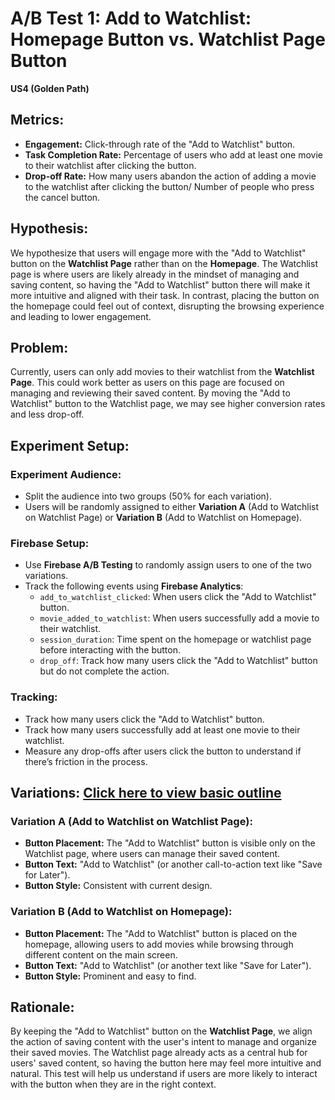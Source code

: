 # A/B Test 1: Add to Watchlist: Homepage Button vs. Watchlist Page Button

**US4 (Golden Path)**

## Metrics:
- **Engagement:** Click-through rate of the "Add to Watchlist" button.
- **Task Completion Rate:** Percentage of users who add at least one movie to their watchlist after clicking the button.
- **Drop-off Rate:** How many users abandon the action of adding a movie to the watchlist after clicking the button/ Number of people who press the cancel button.

## Hypothesis:
We hypothesize that users will engage more with the "Add to Watchlist" button on the **Watchlist Page** rather than on the **Homepage**. The Watchlist page is where users are likely already in the mindset of managing and saving content, so having the "Add to Watchlist" button there will make it more intuitive and aligned with their task. In contrast, placing the button on the homepage could feel out of context, disrupting the browsing experience and leading to lower engagement.

## Problem:
Currently, users can only add movies to their watchlist from the **Watchlist Page**. This could work better as users on this page are focused on managing and reviewing their saved content. By moving the "Add to Watchlist" button to the Watchlist page, we may see higher conversion rates and less drop-off.

## Experiment Setup:
### Experiment Audience:
- Split the audience into two groups (50% for each variation).
- Users will be randomly assigned to either **Variation A** (Add to Watchlist on Watchlist Page) or **Variation B** (Add to Watchlist on Homepage).

### Firebase Setup:
- Use **Firebase A/B Testing** to randomly assign users to one of the two variations.
- Track the following events using **Firebase Analytics**:
  - `add_to_watchlist_clicked`: When users click the "Add to Watchlist" button.
  - `movie_added_to_watchlist`: When users successfully add a movie to their watchlist.
  - `session_duration`: Time spent on the homepage or watchlist page before interacting with the button.
  - `drop_off`: Track how many users click the "Add to Watchlist" button but do not complete the action.

### Tracking:
- Track how many users click the "Add to Watchlist" button.
- Track how many users successfully add at least one movie to their watchlist.
- Measure any drop-offs after users click the button to understand if there’s friction in the process.

## Variations: [Click here to view basic outline](https://docs.google.com/document/d/1ewG0rj8BM-iQooA9LbZTTXjJQSRKBjqYJGDLYB-hOUQ/edit?tab=t.0)
### Variation A (Add to Watchlist on Watchlist Page):
- **Button Placement:** The "Add to Watchlist" button is visible only on the Watchlist page, where users can manage their saved content.
- **Button Text:** "Add to Watchlist" (or another call-to-action text like "Save for Later").
- **Button Style:** Consistent with current design.

### Variation B (Add to Watchlist on Homepage):
- **Button Placement:** The "Add to Watchlist" button is placed on the homepage, allowing users to add movies while browsing through different content on the main screen.
- **Button Text:** "Add to Watchlist" (or another text like "Save for Later").
- **Button Style:** Prominent and easy to find.

## Rationale:
By keeping the "Add to Watchlist" button on the **Watchlist Page**, we align the action of saving content with the user's intent to manage and organize their saved movies. The Watchlist page already acts as a central hub for users' saved content, so having the button here may feel more intuitive and natural. This test will help us understand if users are more likely to interact with the button when they are in the right context.

